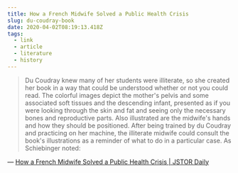 ```yaml
---
title: How a French Midwife Solved a Public Health Crisis
slug: du-coudray-book
date: 2020-04-02T08:19:13.418Z
tags:
  - link
  - article
  - literature
  - history
---
```


> Du Coudray knew many of her students were illiterate, so she created her book in a way that could be understood whether or not you could read. The colorful images depict the mother's pelvis and some associated soft tissues and the descending infant, presented as if you were looking through the skin and fat and seeing only the necessary bones and reproductive parts. Also illustrated are the midwife's hands and how they should be positioned. After being trained by du Coudray and practicing on her machine, the illiterate midwife could consult the book's illustrations as a reminder of what to do in a particular case. As Schiebinger noted:

&mdash; [How a French Midwife Solved a Public Health Crisis | JSTOR Daily](https://daily.jstor.org/how-a-french-midwife-solved-a-public-health-crisis)